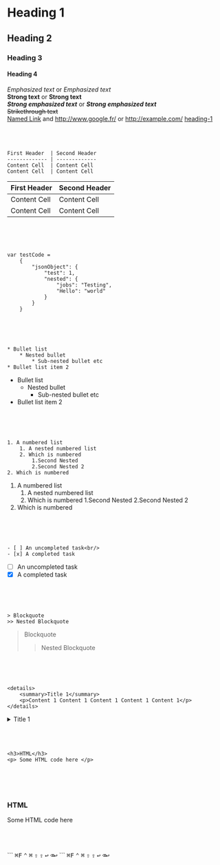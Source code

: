 # Heading 1 #
## Heading 2 ##
### Heading 3 ###
#### Heading 4 ####
_Emphasized text_ or *Emphasized text* <br/>
__Strong text__ or **Strong text** <br/>
___Strong emphasized text___ or ***Strong emphasized text*** <br/>
 ~~Strikethrough text~~ <br/>
 [Named Link](http://www.google.fr/ "Named link title") and http://www.google.fr/ or <http://example.com/>
 [heading-1](#heading-1 "Goto heading-1")<br/>
 <br>
 <br>
 <br>
 
 ```
 First Header  | Second Header
 ------------- | -------------
 Content Cell  | Content Cell
 Content Cell  | Content Cell
 ```
 First Header  | Second Header
 ------------- | -------------
 Content Cell  | Content Cell
 Content Cell  | Content Cell
 
 <br>
 <br>
 <br>
 
```
var testCode = 
    {
        "jsonObject": {
            "test": 1,
            "nested": {
                "jobs": "Testing",
                "Hello": "world"
            }
        }
    }
```
<br>
<br>
<br>

```
* Bullet list
    * Nested bullet
        * Sub-nested bullet etc
* Bullet list item 2
```
* Bullet list
    * Nested bullet
        * Sub-nested bullet etc
* Bullet list item 2
<br>
<br>
<br>

```
1. A numbered list
    1. A nested numbered list
    2. Which is numbered
        1.Second Nested
        2.Second Nested 2
2. Which is numbered
```
1. A numbered list
    1. A nested numbered list
    2. Which is numbered
        1.Second Nested
        2.Second Nested 2
2. Which is numbered
<br>
<br>
<br>

```
- [ ] An uncompleted task<br/>
- [x] A completed task
```
- [ ] An uncompleted task<br/>
- [x] A completed task
<br>
<br>
<br>

```
> Blockquote
>> Nested Blockquote
```

> Blockquote
>> Nested Blockquote

<br>
<br>
<br>

```
<details>
    <summary>Title 1</summary>
    <p>Content 1 Content 1 Content 1 Content 1 Content 1</p>
</details>
```
<details>
    <summary>Title 1</summary>
    <p>Content 1 Content 1 Content 1 Content 1 Content 1</p>
</details>
<br>
<br>
<br>

```
<h3>HTML</h3>
<p> Some HTML code here </p>
```
<br>
<br>
<br>
<h3>HTML</h3>
<p> Some HTML code here </p>

<br>
<br>
<br>
``` 
<kbd>⌘F</kbd> <kbd>⌃</kbd> <kbd>⌘</kbd> <kbd>⇧</kbd> <kbd>⇪</kbd> <kbd>↩</kbd> <kbd>⌫↩</kbd>
```
<kbd>⌘F</kbd>
<kbd>⌃</kbd>
<kbd>⌘</kbd>
<kbd>⇧</kbd>
<kbd>⇪</kbd>
<kbd>↩</kbd>
<kbd>⌫↩</kbd>